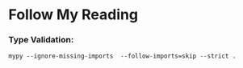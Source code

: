 # Follow My Reading

### Type Validation:
```
mypy --ignore-missing-imports  --follow-imports=skip --strict .
```